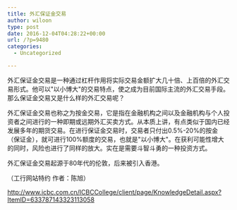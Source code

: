 ```yaml
---
title: 外汇保证金交易
author: wiloon
type: post
date: 2016-12-04T04:28:22+00:00
url: /?p=9480
categories:
  - Uncategorized

---
```

外汇保证金交易是一种通过杠杆作用将实际交易金额扩大几十倍、上百倍的外汇交易形式。他可以"以小博大"的交易特点，使之成为目前国际主流的外汇交易手段。那么保证金交易又是什么样的外汇交易呢？

外汇保证金交易也称之为按金交易，它是指在金融机构之间以及金融机构与个人投资者之间进行的一种即期或远期外汇买卖方式。从本质上讲，有点类似于国内已经发展多年的期货交易。在进行保证金交易时，交易者只付出0.5%-20%的按金（保证金），就可进行100%额度的交易，也就是"以小博大"。在获利可能性增大的同时，风险也进行了同样的放大。实在是需要斗智斗勇的一种投资方式。

外汇保证金交易起源于80年代的伦敦，后来被引入香港。

（工行网站特约 作者：陈旭）

http://www.icbc.com.cn/ICBCCollege/client/page/KnowledgeDetail.aspx?ItemID=633787143323113058